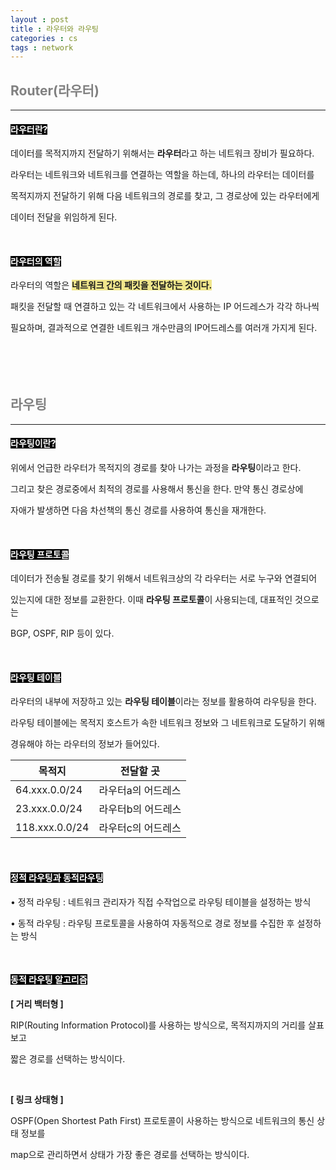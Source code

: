 ```yaml
---
layout : post
title : 라우터와 라우팅
categories : cs
tags : network
---
```


## <span style="color:gray">Router(라우터)</span>

---

#### <span style="background-color:black; color:white">라우터란?</span>

데이터를 목적지까지 전달하기 위해서는 **라우터**라고 하는 네트워크 장비가 필요하다.

라우터는 네트워크와 네트워크를 연결하는 역할을 하는데, 하나의 라우터는 데이터를 

목적지까지 전달하기 위해 다음 네트워크의 경로를 찾고, 그 경로상에 있는 라우터에게

데이터 전달을 위임하게 된다.

<br>

#### <span style="background-color:black; color:white">라우터의 역할</span>

라우터의 역할은 **<span style="background-color:#F0E68C">네트워크 간의 패킷을 전달하는 것이다.</span>**

패킷을 전달할 때 연결하고 있는 각 네트워크에서 사용하는 IP 어드레스가 각각 하나씩

필요하며, 결과적으로 연결한 네트워크 개수만큼의 IP어드레스를 여러개 가지게 된다.

<br>

#### <span style="background-color:black; color:white"></span>

<br>

## <span style="color:gray">라우팅</span>

---

#### <span style="background-color:black; color:white">라우팅이란?</span>

위에서 언급한 라우터가 목적지의 경로를 찾아 나가는 과정을 **라우팅**이라고 한다.

그리고 찾은 경로중에서 최적의 경로를 사용해서 통신을 한다. 만약 통신 경로상에

자애가 발생하면 다음 차선책의 통신 경로를 사용하여 통신을 재개한다.

<br>

#### <span style="background-color:black; color:white">라우팅 프로토콜</span>

데이터가 전송될 경로를 찾기 위해서 네트워크상의 각 라우터는 서로 누구와 연결되어

있는지에 대한 정보를 교환한다. 이때 **라우팅 프로토콜**이 사용되는데, 대표적인 것으로는

BGP, OSPF, RIP 등이 있다.

<br>

#### <span style="background-color:black; color:white">라우팅 테이블</span>

라우터의 내부에 저장하고 있는 **라우팅 테이블**이라는 정보를 활용하여 라우팅을 한다.

라우팅 테이블에는 목적지 호스트가 속한 네트워크 정보와 그 네트워크로 도달하기 위해 

경유해야 하는 라우터의 정보가 들어있다.

|목적지|전달할 곳|
|------|---------|
|64.xxx.0.0/24|라우터a의 어드레스|
|23.xxx.0.0/24|라우터b의 어드레스|
|118.xxx.0.0/24|라우터c의 어드레스|

<br>

#### <span style="background-color:black; color:white">정적 라우팅과 동적라우팅</span>

• 정적 라우팅 : 네트워크 관리자가 직접 수작업으로 라우팅 테이블을 설정하는 방식

• 동적 라우팅 : 라우팅 프로토콜을 사용하여 자동적으로 경로 정보를 수집한 후 설정하는 방식

<br>

#### <span style="background-color:black; color:white">동적 라우팅 알고리즘</span>

**[ 거리 백터형 ]**

RIP(Routing Information Protocol)를 사용하는 방식으로, 목적지까지의 거리를 살표보고

짧은 경로를 선택하는 방식이다.

<br>

**[ 링크 상태형 ]**

OSPF(Open Shortest Path First) 프로토콜이 사용하는 방식으로 네트워크의 통신 상태 정보를

map으로 관리하면서 상태가 가장 좋은 경로를 선택하는 방식이다.